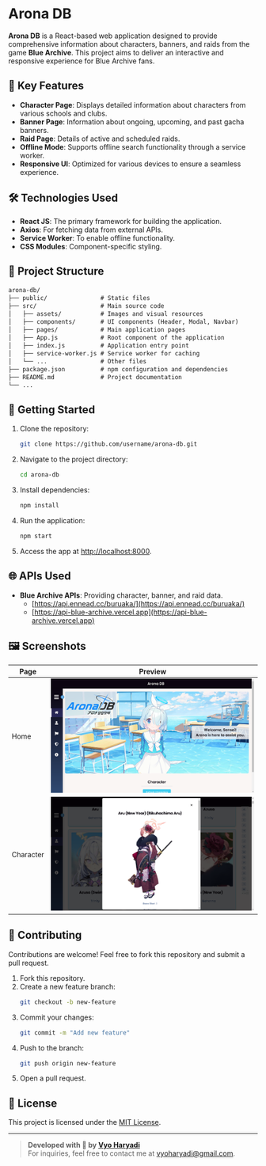 
# Arona DB

**Arona DB** is a React-based web application designed to provide comprehensive information about characters, banners, and raids from the game **Blue Archive**. This project aims to deliver an interactive and responsive experience for Blue Archive fans.

## 🎯 Key Features
- **Character Page**: Displays detailed information about characters from various schools and clubs.
- **Banner Page**: Information about ongoing, upcoming, and past gacha banners.
- **Raid Page**: Details of active and scheduled raids.
- **Offline Mode**: Supports offline search functionality through a service worker.
- **Responsive UI**: Optimized for various devices to ensure a seamless experience.

## 🛠️ Technologies Used
- **React JS**: The primary framework for building the application.
- **Axios**: For fetching data from external APIs.
- **Service Worker**: To enable offline functionality.
- **CSS Modules**: Component-specific styling.

## 📂 Project Structure
```
arona-db/
├── public/               # Static files
├── src/                  # Main source code
│   ├── assets/           # Images and visual resources
│   ├── components/       # UI components (Header, Modal, Navbar)
│   ├── pages/            # Main application pages
│   ├── App.js            # Root component of the application
│   ├── index.js          # Application entry point
│   ├── service-worker.js # Service worker for caching
│   └── ...               # Other files
├── package.json          # npm configuration and dependencies
├── README.md             # Project documentation
└── ...
```

## 🚀 Getting Started
1. Clone the repository:
   ```bash
   git clone https://github.com/username/arona-db.git
   ```
2. Navigate to the project directory:
   ```bash
   cd arona-db
   ```
3. Install dependencies:
   ```bash
   npm install
   ```
4. Run the application:
   ```bash
   npm start
   ```
5. Access the app at [http://localhost:8000](http://localhost:8000).

## 🌐 APIs Used
- **Blue Archive APIs**: Providing character, banner, and raid data.
  - [https://api.ennead.cc/buruaka/](https://api.ennead.cc/buruaka/)
  - [https://api-blue-archive.vercel.app](https://api-blue-archive.vercel.app)

## 🖼️ Screenshots
| Page      | Preview                     |
|-----------|-----------------------------|
| Home      | ![Home Preview](src/assets/HomePage.png) |
| Character | ![Character Preview](src/assets/CharacterPage.png) |

## 🤝 Contributing
Contributions are welcome! Feel free to fork this repository and submit a pull request.

1. Fork this repository.
2. Create a new feature branch:
   ```bash
   git checkout -b new-feature
   ```
3. Commit your changes:
   ```bash
   git commit -m "Add new feature"
   ```
4. Push to the branch:
   ```bash
   git push origin new-feature
   ```
5. Open a pull request.

## 📜 License
This project is licensed under the [MIT License](LICENSE).

---

> **Developed with 💙 by [Vyo Haryadi](https://github.com/vyoharyadi)**  
> For inquiries, feel free to contact me at [vyoharyadi@gmail.com](mailto:vyoharyadi@gmail.com).
